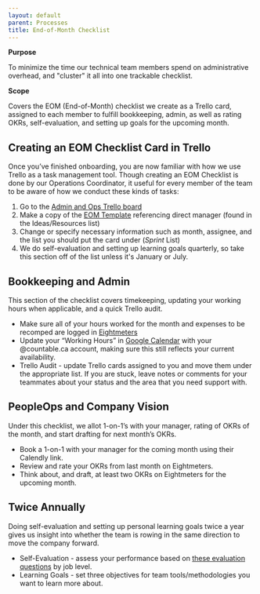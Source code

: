 ```yaml
---
layout: default
parent: Processes
title: End-of-Month Checklist
---
```


**Purpose**

To minimize the time our technical team members spend on administrative overhead, and "cluster" it all into one trackable checklist.

**Scope**

Covers the EOM (End-of-Month) checklist we create as a Trello card, assigned to each member to fulfill bookkeeping, admin, as well as rating OKRs, self-evaluation, and setting up goals for the upcoming month.

## Creating an EOM Checklist Card in Trello

Once you’ve finished onboarding, you are now familiar with how we use Trello as a task management tool. Though creating an EOM Checklist is done by our Operations Coordinator, it useful for every member of the team to be aware of how we conduct these kinds of tasks:

1. Go to the [Admin and Ops Trello board](https://trello.com/b/mHsqriyY/admin-and-ops)
2. Make a copy of the [EOM Template](https://trello.com/c/FxEDJezN) referencing direct manager (found in the Ideas/Resources list)
3. Change or specify necessary information such as month, assignee, and the list you should put the card under (*Sprint* List)
4. We do self-evaluation and setting up learning goals quarterly, so take this section off of the list unless it's January or July.

## Bookkeeping and Admin

This section of the checklist covers timekeeping, updating your working hours when applicable, and a quick Trello audit.

* Make sure all of your hours worked for the month and expenses to be recomped are logged in [Eightmeters](https://countable-web.github.io/ops/peopleops/EIGHTMETERS/)
* Update your “Working Hours” in [Google Calendar](https://support.google.com/calendar/answer/7638168?hl=en) with your @countable.ca account, making sure this still reflects your current availability.
* Trello Audit - update Trello cards assigned to you and move them under the appropriate list. If you are stuck, leave notes or comments for your teammates about your status and the area that you need support with.

## PeopleOps and Company Vision

Under this checklist, we allot 1-on-1’s with your manager, rating of OKRs of the month, and start drafting for next month’s OKRs.

* Book a 1-on-1 with your manager for the coming month using their Calendly link.
* Review and rate your OKRs from last month on Eightmeters.
* Think about, and draft, at least two OKRs on Eightmeters for the upcoming month.

## Twice Annually

Doing self-evaluation and setting up personal learning goals twice a year gives us insight into whether the team is rowing in the same direction to move the company forward.

* Self-Evaluation - assess your performance based on [these evaluation questions](https://countable-web.github.io/ops/peopleops/evaluation/EVALUATION/#evaluation-questions-by-job-level) by job level.
* Learning Goals - set three objectives for team tools/methodologies you want to learn more about.


